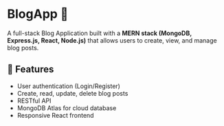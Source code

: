# BlogApp 📝

A full-stack Blog Application built with a **MERN stack (MongoDB, Express.js, React, Node.js)** that allows users to create, view, and manage blog posts.

## 🚀 Features

- User authentication  (Login/Register)
- Create, read, update, delete blog posts
- RESTful API
- MongoDB Atlas for cloud database
- Responsive React frontend


